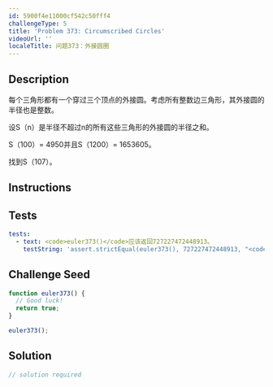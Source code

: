 ```yaml
---
id: 5900f4e11000cf542c50fff4
challengeType: 5
title: 'Problem 373: Circumscribed Circles'
videoUrl: ''
localeTitle: 问题373：外接圆圈
---
```


## Description
<section id="description">每个三角形都有一个穿过三个顶点的外接圆。考虑所有整数边三角形，其外接圆的半径也是整数。 <p>设S（n）是半径不超过n的所有这些三角形的外接圆的半径之和。 </p><p> S（100）= 4950并且S（1200）= 1653605。 </p><p>找到S（107）。 </p></section>

## Instructions
<section id="instructions">
</section>

## Tests
<section id='tests'>

```yml
tests:
  - text: <code>euler373()</code>应该返回727227472448913。
    testString: 'assert.strictEqual(euler373(), 727227472448913, "<code>euler373()</code> should return 727227472448913.");'

```

</section>

## Challenge Seed
<section id='challengeSeed'>

<div id='js-seed'>

```js
function euler373() {
  // Good luck!
  return true;
}

euler373();

```

</div>



</section>

## Solution
<section id='solution'>

```js
// solution required
```
</section>
